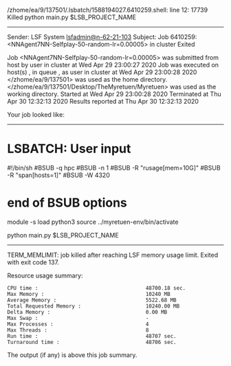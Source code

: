 /zhome/ea/9/137501/.lsbatch/1588194027.6410259.shell: line 12: 17739 Killed                  python main.py $LSB_PROJECT_NAME

------------------------------------------------------------
Sender: LSF System <lsfadmin@n-62-21-103>
Subject: Job 6410259: <NNAgent7NN-Selfplay-50-random-lr=0.00005> in cluster <dcc> Exited

Job <NNAgent7NN-Selfplay-50-random-lr=0.00005> was submitted from host <n-62-30-6> by user <s183914> in cluster <dcc> at Wed Apr 29 23:00:27 2020
Job was executed on host(s) <n-62-21-103>, in queue <hpc>, as user <s183914> in cluster <dcc> at Wed Apr 29 23:00:28 2020
</zhome/ea/9/137501> was used as the home directory.
</zhome/ea/9/137501/Desktop/TheMyretuen/Myretuen> was used as the working directory.
Started at Wed Apr 29 23:00:28 2020
Terminated at Thu Apr 30 12:32:13 2020
Results reported at Thu Apr 30 12:32:13 2020

Your job looked like:

------------------------------------------------------------
# LSBATCH: User input
#!/bin/sh
#BSUB -q hpc
#BSUB -n 1
#BSUB -R "rusage[mem=10G]"
#BSUB -R "span[hosts=1]"
#BSUB -W 4320
# end of BSUB options

module -s load python3
source ../myretuen-env/bin/activate

python main.py $LSB_PROJECT_NAME


------------------------------------------------------------

TERM_MEMLIMIT: job killed after reaching LSF memory usage limit.
Exited with exit code 137.

Resource usage summary:

    CPU time :                                   48700.18 sec.
    Max Memory :                                 10240 MB
    Average Memory :                             5522.68 MB
    Total Requested Memory :                     10240.00 MB
    Delta Memory :                               0.00 MB
    Max Swap :                                   -
    Max Processes :                              4
    Max Threads :                                8
    Run time :                                   48707 sec.
    Turnaround time :                            48706 sec.

The output (if any) is above this job summary.

